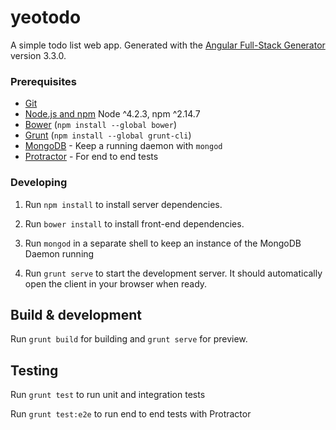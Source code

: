 # yeotodo

A simple todo list web app. Generated with the [Angular Full-Stack Generator](https://github.com/DaftMonk/generator-angular-fullstack) version 3.3.0.

### Prerequisites

- [Git](https://git-scm.com/)
- [Node.js and npm](nodejs.org) Node ^4.2.3, npm ^2.14.7
- [Bower](bower.io) (`npm install --global bower`)
- [Grunt](http://gruntjs.com/) (`npm install --global grunt-cli`)
- [MongoDB](https://www.mongodb.org/) - Keep a running daemon with `mongod`
- [Protractor](https://github.com/angular/protractor) - For end to end tests

### Developing

1. Run `npm install` to install server dependencies.

2. Run `bower install` to install front-end dependencies.

3. Run `mongod` in a separate shell to keep an instance of the MongoDB Daemon running

4. Run `grunt serve` to start the development server. It should automatically open the client in your browser when ready.

## Build & development

Run `grunt build` for building and `grunt serve` for preview.

## Testing

Run `grunt test` to run unit and integration tests

Run `grunt test:e2e` to run end to end tests with Protractor
